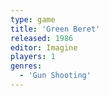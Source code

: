 ```yaml
---
type: game
title: 'Green Beret'
released: 1986
editor: Imagine
players: 1
genres:
  - 'Gun Shooting'
---
```

